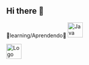 ## Hi there 👋

<!--
**manicpixiecat/manicpixiecat** is a ✨ _special_ ✨ repository because its `README.md` (this file) appears on your GitHub profile.

Here are some ideas to get you started:
- 👯 I’m looking to collaborate on ...
- 🤔 I’m looking for help with ...
- 💬 Ask me about ...
- 📫 How to reach me: ...
- 😄 Pronouns: ...
- ⚡ Fun fact: ...
-->




🌱learning/Aprendendo🌱
<img 
  src="https://cdn.jsdelivr.net/gh/devicons/devicon@latest/icons/java/java-original-wordmark.svg" 
  width="40"
  height="40"
  alt="Java Logo" />

   <img src="https://cdn.jsdelivr.net/gh/devicons/devicon@latest/icons/javascript/javascript-original.svg"
  width="40"
  height="40"
  alt= "Logo Javascrit" />

